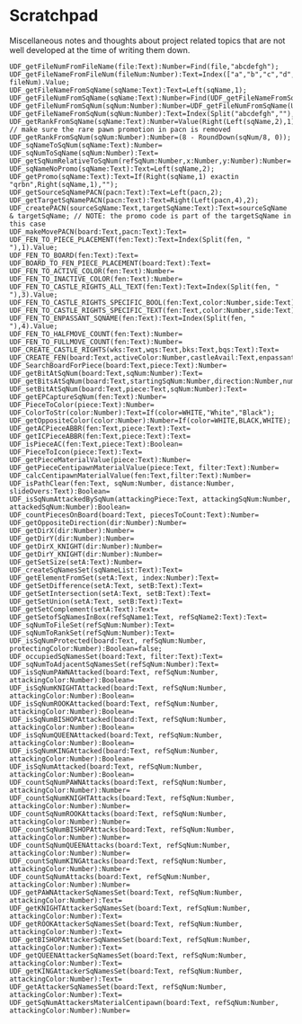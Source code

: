 # Scratchpad

Miscellaneous notes and thoughts about project related topics that are not well developed at the time of writing them down.



    UDF_getFileNumFromFileName(file:Text):Number=Find(file,"abcdefgh");
    UDF_getFileNameFromFileNum(fileNum:Number):Text=Index(["a","b","c","d","e","f","g","h"], fileNum).Value;
    UDF_getFileNameFromSqName(sqName:Text):Text=Left(sqName,1);
    UDF_getFileNumFromSqName(sqName:Text):Number=Find(UDF_getFileNameFromSqName(sqName),"abcdefgh");
    UDF_getFileNumFromSqNum(sqNum:Number):Number=UDF_getFileNumFromSqName(UDF_sqNumToSqName(sqNum));
    UDF_getFileNameFromSqNum(sqNum:Number):Text=Index(Split("abcdefgh",""),Mod(sqNum,8)+1).Value;
    UDF_getRankFromSqName(sqName:Text):Number=Value(Right(Left(sqName,2),1)); // make sure the rare pawn promotion in pacn is removed
    UDF_getRankFromSqNum(sqNum:Number):Number=(8 - RoundDown(sqNum/8, 0));
    UDF_sqNameToSqNum(sqName:Text):Number=
    UDF_sqNumToSqName(sqNum:Number):Text=
    UDF_getSqNumRelativeToSqNum(refSqNum:Number,x:Number,y:Number):Number=
    UDF_sqNameNoPromo(sqName:Text):Text=Left(sqName,2);
    UDF_getPromo(sqName:Text):Text=If(Right(sqName,1) exactin "qrbn",Right(sqName,1),"");
    UDF_getSourceSqNamePACN(pacn:Text):Text=Left(pacn,2);
    UDF_getTargetSqNamePACN(pacn:Text):Text=Right(Left(pacn,4),2);
    UDF_createPACN(sourceSqName:Text,targetSqName:Text):Text=sourceSqName & targetSqName; // NOTE: the promo code is part of the targetSqName in this case
    UDF_makeMovePACN(board:Text,pacn:Text):Text=
    UDF_FEN_TO_PIECE_PLACEMENT(fen:Text):Text=Index(Split(fen, " "),1).Value;
    UDF_FEN_TO_BOARD(fen:Text):Text=
    UDF_BOARD_TO_FEN_PIECE_PLACEMENT(board:Text):Text=
    UDF_FEN_TO_ACTIVE_COLOR(fen:Text):Number=
    UDF_FEN_TO_INACTIVE_COLOR(fen:Text):Number=
    UDF_FEN_TO_CASTLE_RIGHTS_ALL_TEXT(fen:Text):Text=Index(Split(fen, " "),3).Value;
    UDF_FEN_TO_CASTLE_RIGHTS_SPECIFIC_BOOL(fen:Text,color:Number,side:Text):Boolean=
    UDF_FEN_TO_CASTLE_RIGHTS_SPECIFIC_TEXT(fen:Text,color:Number,side:Text):Text=
    UDF_FEN_TO_ENPASSANT_SQNAME(fen:Text):Text=Index(Split(fen, " "),4).Value;  
    UDF_FEN_TO_HALFMOVE_COUNT(fen:Text):Number=
    UDF_FEN_TO_FULLMOVE_COUNT(fen:Text):Number=
    UDF_CREATE_CASTLE_RIGHTS(wks:Text,wqs:Text,bks:Text,bqs:Text):Text=
    UDF_CREATE_FEN(board:Text,activeColor:Number,castleAvail:Text,enpassantSqName:Text,halfmoveClock:Number,fullmoveClock:Number):Text=
    UDF_SearchBoardForPiece(board:Text,piece:Text):Number=
    UDF_getBitAtSqNum(board:Text,sqNum:Number):Text=
    UDF_getBitsAtSqNum(board:Text,startingSqNum:Number,direction:Number,numberOfSquares:Number):Text=
    UDF_setBitAtSqNum(board:Text,piece:Text,sqNum:Number):Text=
    UDF_getEPCaptureSqNum(fen:Text):Number=
    UDF_PieceToColor(piece:Text):Number=
    UDF_ColorToStr(color:Number):Text=If(color=WHITE,"White","Black");
    UDF_getOppositeColor(color:Number):Number=If(color=WHITE,BLACK,WHITE);
    UDF_getACPieceABBR(fen:Text,piece:Text):Text=
    UDF_getICPieceABBR(fen:Text,piece:Text):Text=
    UDF_isPieceAC(fen:Text,piece:Text):Boolean=
    UDF_PieceToIcon(piece:Text):Text=
    UDF_getPieceMaterialValue(piece:Text):Number=
    UDF_getPieceCentipawnMaterialValue(piece:Text, filter:Text):Number=
    UDF_calcCentipawnMaterialValue(fen:Text,filter:Text):Number=
    UDF_isPathClear(fen:Text, sqNum:Number, distance:Number, slideOvers:Text):Boolean=
    UDF_isSqNumAttackedBySqNum(attackingPiece:Text, attackingSqNum:Number, attackedSqNum:Number):Boolean=
    UDF_countPiecesOnBoard(board:Text, piecesToCount:Text):Number=
    UDF_getOppositeDirection(dir:Number):Number=
    UDF_getDirX(dir:Number):Number=
    UDF_getDirY(dir:Number):Number=
    UDF_getDirX_KNIGHT(dir:Number):Number=
    UDF_getDirY_KNIGHT(dir:Number):Number=
    UDF_getSetSize(setA:Text):Number=
    UDF_createSqNamesSet(sqNameList:Text):Text=
    UDF_getElementFromSet(setA:Text, index:Number):Text=
    UDF_getSetDifference(setA:Text, setB:Text):Text=
    UDF_getSetIntersection(setA:Text, setB:Text):Text=
    UDF_getSetUnion(setA:Text, setB:Text):Text=
    UDF_getSetComplement(setA:Text):Text=
    UDF_getSetofSqNamesInBox(refSqName1:Text, refSqName2:Text):Text=
    UDF_sqNumToFileSet(refSqNum:Number):Text=
    UDF_sqNumToRankSet(refSqNum:Number):Text=
    UDF_isSqNumProtected(board:Text, refSqNum:Number, protectingColor:Number):Boolean=false;
    UDF_occupiedSqNamesSet(board:Text, filter:Text):Text=
    UDF_sqNumToAdjacentSqNamesSet(refSqNum:Number):Text=
    UDF_isSqNumPAWNAttacked(board:Text, refSqNum:Number, attackingColor:Number):Boolean=
    UDF_isSqNumKNIGHTAttacked(board:Text, refSqNum:Number, attackingColor:Number):Boolean=
    UDF_isSqNumROOKAttacked(board:Text, refSqNum:Number, attackingColor:Number):Boolean=
    UDF_isSqNumBISHOPAttacked(board:Text, refSqNum:Number, attackingColor:Number):Boolean=
    UDF_isSqNumQUEENAttacked(board:Text, refSqNum:Number, attackingColor:Number):Boolean=
    UDF_isSqNumKINGAttacked(board:Text, refSqNum:Number, attackingColor:Number):Boolean=
    UDF_isSqNumAttacked(board:Text, refSqNum:Number, attackingColor:Number):Boolean=
    UDF_countSqNumPAWNAttacks(board:Text, refSqNum:Number, attackingColor:Number):Number=
    UDF_countSqNumKNIGHTAttacks(board:Text, refSqNum:Number, attackingColor:Number):Number=
    UDF_countSqNumROOKAttacks(board:Text, refSqNum:Number, attackingColor:Number):Number=
    UDF_countSqNumBISHOPAttacks(board:Text, refSqNum:Number, attackingColor:Number):Number=
    UDF_countSqNumQUEENAttacks(board:Text, refSqNum:Number, attackingColor:Number):Number=
    UDF_countSqNumKINGAttacks(board:Text, refSqNum:Number, attackingColor:Number):Number=
    UDF_countSqNumAttacks(board:Text, refSqNum:Number, attackingColor:Number):Number=
    UDF_getPAWNAttackerSqNamesSet(board:Text, refSqNum:Number, attackingColor:Number):Text=
    UDF_getKNIGHTAttackerSqNamesSet(board:Text, refSqNum:Number, attackingColor:Number):Text=
    UDF_getROOKAttackerSqNamesSet(board:Text, refSqNum:Number, attackingColor:Number):Text=
    UDF_getBISHOPAttackerSqNamesSet(board:Text, refSqNum:Number, attackingColor:Number):Text=
    UDF_getQUEENAttackerSqNamesSet(board:Text, refSqNum:Number, attackingColor:Number):Text=
    UDF_getKINGAttackerSqNamesSet(board:Text, refSqNum:Number, attackingColor:Number):Text=
    UDF_getAttackerSqNamesSet(board:Text, refSqNum:Number, attackingColor:Number):Text=
    UDF_getSqNumAttackersMaterialCentipawn(board:Text, refSqNum:Number, attackingColor:Number):Number=
